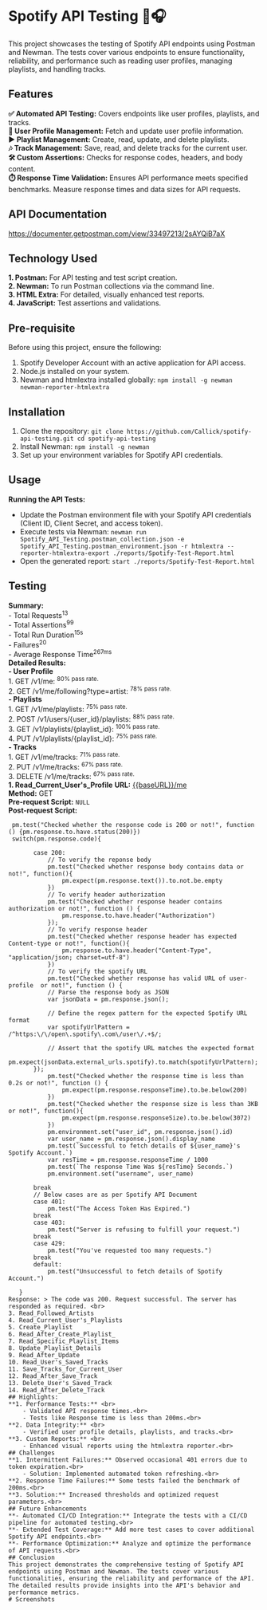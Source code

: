 # Spotify API Testing 🎵🎧
This project showcases the testing of Spotify API endpoints using Postman and Newman. The tests cover various endpoints to ensure functionality, reliability, and performance such as reading user profiles, managing playlists, and handling tracks.
## Features
**✅ Automated API Testing:** Covers endpoints like user profiles, playlists, and tracks. <br>
**👥 User Profile Management:** Fetch and update user profile information. <br>
**▶️ Playlist Management:** Create, read, update, and delete playlists. <br>
**🎶 Track Management:** Save, read, and delete tracks for the current user. <br>
**🛠️ Custom Assertions:** Checks for response codes, headers, and body content. <br>
**⏱️ Response Time Validation:** Ensures API performance meets specified benchmarks. Measure response times and data sizes for API requests.
## API Documentation
https://documenter.getpostman.com/view/33497213/2sAYQiB7aX
## Technology Used
  **1. Postman:** For API testing and test script creation. <br>
  **2. Newman:** To run Postman collections via the command line. <br>
  **3. HTML Extra:** For detailed, visually enhanced test reports. <br>
  **4. JavaScript:** Test assertions and validations. <br>
## Pre-requisite
Before using this project, ensure the following:
  1. Spotify Developer Account with an active application for API access.
  2. Node.js installed on your system.
  3. Newman and htmlextra installed globally:
     `npm install -g newman newman-reporter-htmlextra`
## Installation
 1. Clone the repository:
`git clone https://github.com/Callick/spotify-api-testing.git
cd spotify-api-testing` <br>
 2. Install Newman:
`npm install -g newman` <br>
 3. Set up your environment variables for Spotify API credentials.
## Usage
 **Running the API Tests:**
   - Update the Postman environment file with your Spotify API credentials (Client ID, Client Secret, and access token).
   - Execute tests via Newman:
     `newman run Spotify_API_Testing.postman_collection.json -e Spotify_API_Testing.postman_environment.json -r htmlextra --reporter-htmlextra-export ./reports/Spotify-Test-Report.html`
   - Open the generated report:
     `start ./reports/Spotify-Test-Report.html`
## Testing
  **Summary:** <br>
       - Total Requests<sup>13</sup>  
       - Total Assertions<sup>99</sup>  
       - Total Run Duration<sup>15s</sup>  
       - Failures<sup>20</sup>  
       - Average Response Time<sup>267ms</sup>  
  **Detailed Results:** <br>
       **- User Profile**<br>
           1. GET /v1/me: <sup>80% pass rate.</sup><br>
           2. GET /v1/me/following?type=artist: <sup>78% pass rate.</sup><br>
       **- Playlists** <br>
           1. GET /v1/me/playlists: <sup>75% pass rate.</sup><br>
           2. POST /v1/users/{user_id}/playlists: <sup>88% pass rate.</sup><br>
           3. GET /v1/playlists/{playlist_id}: <sup>100% pass rate.</sup><br>
           4. PUT /v1/playlists/{playlist_id}: <sup>75% pass rate.</sup><br>
       **- Tracks** <br>
           1. GET /v1/me/tracks: <sup>71% pass rate.</sup><br>
           2. PUT /v1/me/tracks: <sup>67% pass rate.</sup><br>
           3. DELETE /v1/me/tracks: <sup>67% pass rate.</sup><br>
**1. Read_Current_User's_Profile**
   **URL:** [{{baseURL}}/me](url) <br>
   **Method:** GET<br>
   **Pre-request Script:** `NULL`  
   **Post-request Script:**<br>
   ```
    pm.test("Checked whether the response code is 200 or not!", function () {pm.response.to.have.status(200)})
    switch(pm.response.code){

          case 200:
              // To verify the reponse body
              pm.test("Checked whether response body contains data or not!", function(){
                  pm.expect(pm.response.text()).to.not.be.empty
              })
              // To verify header authorization
              pm.test("Checked whether response header contains authorization or not!", function () {
                  pm.response.to.have.header("Authorization")
              });
              // To verify response header
              pm.test("Checked whether response header has expected Content-type or not!", function(){
                  pm.response.to.have.header("Content-Type", "application/json; charset=utf-8")
              })
              // To verify the spotify URL
              pm.test("Checked whether response has valid URL of user-profile  or not!", function () {
              // Parse the response body as JSON
              var jsonData = pm.response.json();
              
              // Define the regex pattern for the expected Spotify URL format
              var spotifyUrlPattern = /^https:\/\/open\.spotify\.com\/user\/.+$/;
              
              // Assert that the spotify URL matches the expected format
              pm.expect(jsonData.external_urls.spotify).to.match(spotifyUrlPattern);
          });
              pm.test("Checked whether the response time is less than 0.2s or not!", function () {
                  pm.expect(pm.response.responseTime).to.be.below(200)
              })
              pm.test("Checked whether the response size is less than 3KB or not!", function(){
                  pm.expect(pm.response.responseSize).to.be.below(3072)
              })
              pm.environment.set("user_id", pm.response.json().id)
              var user_name = pm.response.json().display_name
              pm.test(`Successful to fetch details of ${user_name}'s Spotify Account.`)
              var resTime = pm.response.responseTime / 1000
              pm.test(`The response Time Was ${resTime} Seconds.`)
              pm.environment.set("username", user_name)
      
          break
          // Below cases are as per Spotify API Document
          case 401:
              pm.test("The Access Token Has Expired.")
          break
          case 403:
              pm.test("Server is refusing to fulfill your request.")
          break
          case 429:
              pm.test("You've requested too many requests.")
          break
          default:
              pm.test("Unsuccessful to fetch details of Spotify Account.")
      
      }  
Response: > The code was 200. Request successful. The server has responded as required. <br>
3. Read_Followed_Artists
4. Read_Current_User's_Playlists
5. Create_Playlist
6. Read_After_Create_Playlist_
7. Read_Specific_Playlist_Items
8. Update_Playlist_Details
9. Read_After_Update
10. Read_User's_Saved_Tracks
11. Save_Tracks_for_Current_User
12. Read_After_Save_Track
13. Delete_User's_Saved_Track
14. Read_After_Delete_Track
## Highlights:
  **1. Performance Tests:** <br>
       - Validated API response times.<br>
       - Tests like Response time is less than 200ms.<br>
  **2. Data Integrity:** <br>
       - Verified user profile details, playlists, and tracks.<br>
  **3. Custom Reports:** <br>
       - Enhanced visual reports using the htmlextra reporter.<br>
## Challenges
**1. Intermittent Failures:** Observed occasional 401 errors due to token expiration.<br>
       - Solution: Implemented automated token refreshing.<br>
**2. Response Time Failures:** Some tests failed the benchmark of 200ms.<br>
**3. Solution:** Increased thresholds and optimized request parameters.<br>
## Future Enhancements
**- Automated CI/CD Integration:** Integrate the tests with a CI/CD pipeline for automated testing.<br>
**- Extended Test Coverage:** Add more test cases to cover additional Spotify API endpoints.<br>
**- Performance Optimization:** Analyze and optimize the performance of API requests.<br>
## Conclusion
This project demonstrates the comprehensive testing of Spotify API endpoints using Postman and Newman. The tests cover various functionalities, ensuring the reliability and performance of the API. The detailed results provide insights into the API's behavior and performance metrics.
# Screenshots
